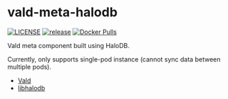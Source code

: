 vald-meta-halodb
===

[![LICENSE](https://img.shields.io/github/license/rinx/vald-meta-halodb)](https://github.com/rinx/vald-meta-halodb/blob/master/LICENSE)
[![release](https://img.shields.io/github/v/release/rinx/vald-meta-halodb)](https://github.com/rinx/vald-meta-halodb/releases)
[![Docker Pulls](https://img.shields.io/docker/pulls/rinx/vald-meta-halodb.svg?style=flat-square)](https://hub.docker.com/r/rinx/vald-meta-halodb)


Vald meta component built using HaloDB.

Currently, only supports single-pod instance (cannot sync data between multiple pods).

- [Vald](https://github.com/vdaas/vald)
- [libhalodb](https://github.com/rinx/libhalodb)
